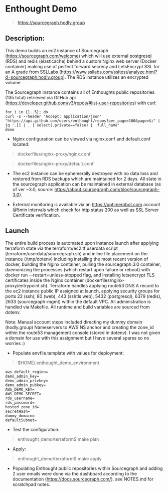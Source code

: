 # Enthought Demo

> https://sourcegraph.hodly.group

## Description:

This demo builds an ec2 instance of Sourcegraph (https://sourcegraph.com/welcome) which will use external postgresql (RDS) and redis (elasticache) behind a custom Nginx web server (Docker container) making use of perfect forward secrecy and LetsEncrypt SSL for an A grade from SSLLabs (https://www.ssllabs.com/ssltest/analyze.html?d=sourcegraph.hodly.group). The RDS instance utilizes an encrypted volume.

The Sourcegraph instance contains all of Enthoughts public repositories (135 total) retrieved via GitHub api (https://developer.github.com/v3/repos/#list-user-repositories) with curl:

```
for i in {1..5}; do
curl -s --header 'Accept: application/json' "https://api.github.com/users/enthought/repos?per_page=100&page=$i" | jq '.[] | . | select(.private==false) | .full_name'
done
```

* Nginx configuration can be viewed via nginx.conf and default.conf located:

> dockerfiles/nginx-proxy/nginx.conf

> dockerfiles/nginx-proxy/default.conf

* The ec2 instance can be ephemerally destroyed with no data loss and restored from RDS backups which are maintained for 2 days. All state in the sourcegraph application can be maintained in external database (as of ver ~3.0, source: https://about.sourcegraph.com/blog/sourcegraph-3.0).

* External monitoring is available via an https://uptimerobot.com account @5min intervals which check for http status 200 as well as SSL Server Certificate verification. 

## Launch

The entire build process is automated upon instance launch after applying terraform state via the terraform/ec2.tf userdata script (terraform/userdata/sourcegraph.sh) and inline file placement on the instance (/tmp/dotenv) including installing the most recent version of docker, building the Nginx container, pulling the sourcegraph:3.0 container, daemonizing the processes (which restart upon failure or reboot) with docker run --restart=unless-stopped flag, and installing letsencrypt TLS certificates inside the Nginx container (dockerfiles/nginx-proxy/entrypoint.sh). Terraform handles applying route53 DNS A record to the ec2 instance public IP assigned at launch, applying security groups for ports 22 (ssh), 80 (web), 443 (ssl/tls web), 5432 (postgresql), 6379 (redis), 2633 (sourcegraph-mgmt) within the default VPC. All administration is handled via Makefile. All runtime and build variables are sourced from dotenv.

Note: Manual account steps included directing my dummy domain (hodly.group) Nameservers to AWS NS anchor and creating the zone_id within the route53 management console (stored in dotenv). I was not given a domain for use with this assignment but I have several spares so no worries :)

* Populate envfile.template with values for deployment:

> $HOME/.enthought_demo_environment

```
aws_default_region=
demo_admin_key=
demo_admin_privkey=
demo_admin_pubkey=
AWS_DEMO_KEY=
AWS_DEMO_SECRET=
rds_username=
rds_password=
hosted_zone_id=
secretHash=
dummy_domain=
defaultSubnet=
```

* Test the configuration:

> enthought_demo/terraform$ make plan

* Apply:

> enthought_demo/terraform$ make apply

* Populating Enthought public repositories within Sourcegraph and adding 2 user emails were done via the dashboard according to the documentation (https://docs.sourcegraph.com/), see NOTES.md for scratchpad notes.
